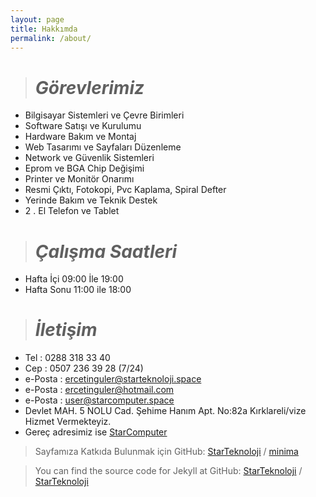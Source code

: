 ```yaml
---
layout: page
title: Hakkımda
permalink: /about/
---
```

> # ***Görevlerimiz*** 
- Bilgisayar Sistemleri ve Çevre Birimleri 
- Software Satışı ve Kurulumu
- Hardware Bakım ve Montaj
- Web Tasarımı ve Sayfaları Düzenleme
- Network ve Güvenlik Sistemleri
- Eprom ve BGA Chip Değişimi 
- Printer ve Monitör Onarımı
- Resmi Çıktı, Fotokopi, Pvc Kaplama, Spiral Defter
- Yerinde Bakım ve Teknik Destek 
- 2 . El Telefon ve Tablet

> # ***Çalışma Saatleri***
- Hafta İçi 09:00 İle 19:00
- Hafta Sonu 11:00 ile 18:00

> # ***İletişim***
- Tel : 0288 318 33 40
- Cep : 0507 236 39 28 (7/24)
- e-Posta : ercetinguler@starteknoloji.space
- e-Posta : ercetinguler@hotmail.com
- e-Posta : user@starcomputer.space
- Devlet MAH. 5 NOLU Cad. Şehime Hanım Apt. No:82a Kırklareli/vize
Hizmet Vermekteyiz.
- Gereç adresimiz ise [StarComputer](https://starcomputer.space)


> Sayfamıza Katkıda Bulunmak için GitHub:
[StarTeknoloji][StarTeknoloji-organization] /
[minima](https://github.com/jekyll/minima)

> You can find the source code for Jekyll at GitHub:
[StarTeknoloji][StarTeknoloji-organization] /
[StarTeknoloji](https://github.com/Codes-Exe/StarTeknoloji-Web)


[StarTeknoloji-organization]: https://github.com/StarTeknoloji

